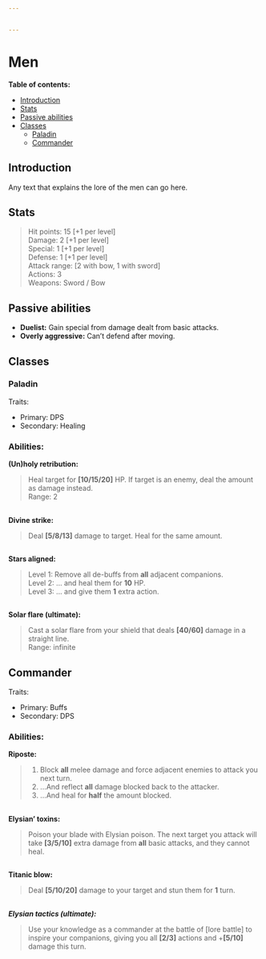 ```yaml
---


---
```


<h1 id="men">Men</h1>
<p><strong>Table of contents:</strong></p>
<ul>
<li><a href="#introduction">Introduction</a></li>
<li><a href="#stats">Stats</a></li>
<li><a href="#passive-abilities">Passive abilities</a></li>
<li><a href="#classes">Classes</a>
<ul>
<li><a href="#paladin">Paladin</a></li>
<li><a href="#commander">Commander</a></li>
</ul>
</li>
</ul>
<h2 id="introduction">Introduction</h2>
<p>Any text that explains the lore of the men can go here.</p>
<h2 id="stats">Stats</h2>
<blockquote>
<p>Hit points: 15 [+1 per level]<br>
Damage: 2 [+1 per level]<br>
Special: 1 [+1 per level]<br>
Defense: 1 [+1 per level]<br>
Attack range: [2 with bow, 1 with sword]<br>
Actions: 3<br>
Weapons: Sword / Bow</p>
</blockquote>
<h2 id="passive-abilities">Passive abilities</h2>
<ul>
<li><strong>Duelist:</strong> Gain special from damage dealt from basic attacks.</li>
<li><strong>Overly aggressive:</strong>  Can’t defend after moving.</li>
</ul>
<h2 id="classes">Classes</h2>
<h3 id="paladin">Paladin</h3>
<p>Traits:</p>
<ul>
<li>Primary: DPS</li>
<li>Secondary: Healing</li>
</ul>
<h3 id="abilities">Abilities:</h3>
<p><strong>(Un)holy retribution:</strong></p>
<blockquote>
<p>Heal target for <strong>[10/15/20]</strong> HP. If target is an enemy, deal the amount as damage instead.<br>
Range: 2</p>
</blockquote>
<h2 id="section"></h2>
<p><strong>Divine strike:</strong></p>
<blockquote>
<p>Deal <strong>[5/8/13]</strong> damage to target. Heal for the same amount.</p>
</blockquote>
<h2 id="section-1"></h2>
<p><strong>Stars aligned:</strong></p>
<blockquote>
<p>Level 1: Remove all de-buffs from <strong>all</strong> adjacent companions.<br>
Level 2: … and heal them for <strong>10</strong> HP.<br>
Level 3: … and give them <strong>1</strong> extra action.</p>
</blockquote>
<h2 id="section-2"></h2>
<p><strong>Solar flare (ultimate):</strong></p>
<blockquote>
<p>Cast a solar flare from your shield that deals <strong>[40/60]</strong> damage in a straight line.<br>
Range: infinite</p>
</blockquote>
<h2 id="commander">Commander</h2>
<p>Traits:</p>
<ul>
<li>Primary: Buffs</li>
<li>Secondary: DPS</li>
</ul>
<h3 id="abilities-1">Abilities:</h3>
<p><strong>Riposte:</strong></p>
<blockquote>
<ol>
<li>Block <strong>all</strong> melee damage and force adjacent enemies to attack you next turn.</li>
<li>…And reflect <strong>all</strong> damage blocked back to the attacker.</li>
<li>…And heal for <strong>half</strong> the amount blocked.</li>
</ol>
</blockquote>
<h2 id="section-3"></h2>
<p><strong>Elysian’ toxins:</strong></p>
<blockquote>
<p>Poison your blade with Elysian poison. The next target you attack will take <strong>[3/5/10]</strong> extra damage from <strong>all</strong> basic attacks, and they cannot heal.</p>
</blockquote>
<h2 id="section-4"></h2>
<p><strong>Titanic blow:</strong></p>
<blockquote>
<p>Deal <strong>[5/10/20]</strong> damage to your target and stun them for <strong>1</strong> turn.</p>
</blockquote>
<h2 id="section-5"></h2>
<p><em><strong>Elysian tactics (ultimate):</strong></em></p>
<blockquote>
<p>Use your knowledge as a commander at the battle of [lore battle] to<br>
inspire your companions, giving you all <strong>[2/3]</strong> actions and +<strong>[5/10]</strong> damage this turn.</p>
</blockquote>

